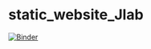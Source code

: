 # static_website_Jlab



[![Binder](https://mybinder.org/badge_logo.svg)](https://mybinder.org/v2/gh/Niloofar-Sh/static_website_Jlab/HEAD?labpath=studentInterface%2FstudentInterface2.ipynb)

